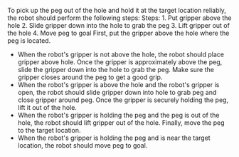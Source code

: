 To pick up the peg out of the hole and hold it at the target location reliably, the robot should perform the following steps:
   Steps:  1. Put gripper above the hole  2. Slide gripper down into the hole to grab the peg  3. Lift gripper out of the hole  4. Move peg to goal
   First, put the gripper above the hole where the peg is located.
   - When the robot's gripper is not above the hole, the robot should place gripper above hole.
   Once the gripper is approximately above the peg, slide the gripper down into the hole to grab the peg. Make sure the gripper closes around the peg to get a good grip.
   - When the robot's gripper is above the hole and the robot's gripper is open, the robot should slide gripper down into hole to grab peg and close gripper around peg.
   Once the gripper is securely holding the peg, lift it out of the hole.
   - When the robot's gripper is holding the peg and the peg is out of the hole, the robot should lift gripper out of the hole.
   Finally, move the peg to the target location.
   - When the robot's gripper is holding the peg and is near the target location, the robot should move peg to goal.
